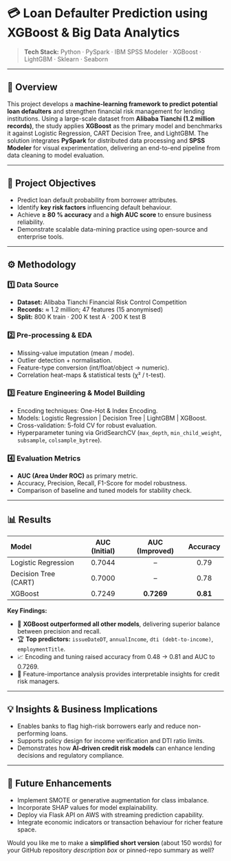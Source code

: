 # 💳 Loan Defaulter Prediction using XGBoost & Big Data Analytics

> **Tech Stack:** Python · PySpark · IBM SPSS Modeler · XGBoost · LightGBM · Sklearn · Seaborn

---

## 📘 Overview

This project develops a **machine-learning framework to predict potential loan defaulters** and strengthen financial risk management for lending institutions.
Using a large-scale dataset from **Alibaba Tianchi (1.2 million records)**, the study applies **XGBoost** as the primary model and benchmarks it against Logistic Regression, CART Decision Tree, and LightGBM.
The solution integrates **PySpark** for distributed data processing and **SPSS Modeler** for visual experimentation, delivering an end-to-end pipeline from data cleaning to model evaluation.

---

## 🧩 Project Objectives

* Predict loan default probability from borrower attributes.
* Identify **key risk factors** influencing default behaviour.
* Achieve **≥ 80 % accuracy** and a **high AUC score** to ensure business reliability.
* Demonstrate scalable data-mining practice using open-source and enterprise tools.

---

## ⚙️ Methodology

### 1️⃣ Data Source

* **Dataset:** Alibaba Tianchi Financial Risk Control Competition
* **Records:** ≈ 1.2 million; 47 features (15 anonymised)
* **Split:** 800 K train · 200 K test A · 200 K test B

### 2️⃣ Pre-processing & EDA

* Missing-value imputation (mean / mode).
* Outlier detection + normalisation.
* Feature-type conversion (int/float/object → numeric).
* Correlation heat-maps & statistical tests (χ² / t-test).

### 3️⃣ Feature Engineering & Model Building

* Encoding techniques: One-Hot & Index Encoding.
* Models: Logistic Regression | Decision Tree | LightGBM | XGBoost.
* Cross-validation: 5-fold CV for robust evaluation.
* Hyperparameter tuning via GridSearchCV (`max_depth`, `min_child_weight`, `subsample`, `colsample_bytree`).

### 4️⃣ Evaluation Metrics

* **AUC (Area Under ROC)** as primary metric.
* Accuracy, Precision, Recall, F1-Score for model robustness.
* Comparison of baseline and tuned models for stability check.

---

## 📊 Results

| Model                | AUC (Initial) | AUC (Improved) | Accuracy |
| :------------------- | :-----------: | :------------: | :------: |
| Logistic Regression  |     0.7044    |        –       |   0.79   |
| Decision Tree (CART) |     0.7000    |        –       |   0.78   |
| XGBoost              |     0.7249    |   **0.7269**   | **0.81** |

**Key Findings:**

* 🧠 **XGBoost outperformed all other models**, delivering superior balance between precision and recall.
* 🏆 **Top predictors:** `issueDateDT`, `annualIncome`, `dti (debt-to-income)`, `employmentTitle`.
* 📈 Encoding and tuning raised accuracy from 0.48 → 0.81 and AUC to 0.7269.
* 🧱 Feature-importance analysis provides interpretable insights for credit risk managers.

---

## 💡 Insights & Business Implications

* Enables banks to flag high-risk borrowers early and reduce non-performing loans.
* Supports policy design for income verification and DTI ratio limits.
* Demonstrates how **AI-driven credit risk models** can enhance lending decisions and regulatory compliance.

---

## 🚀 Future Enhancements

* Implement SMOTE or generative augmentation for class imbalance.
* Incorporate SHAP values for model explainability.
* Deploy via Flask API on AWS with streaming prediction capability.
* Integrate economic indicators or transaction behaviour for richer feature space.



Would you like me to make a **simplified short version** (about 150 words) for your GitHub repository *description box* or pinned-repo summary as well?
